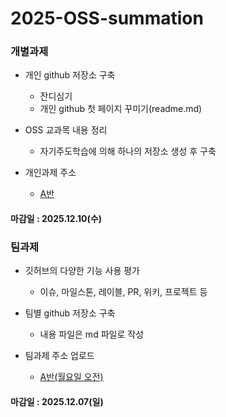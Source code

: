 # 2025-OSS-summation
### 개별과제
- 개인 github 저장소 구축
  - 잔디심기
  - 개인 github 첫 페이지 꾸미기(readme.md)

- OSS 교과목 내용 정리
  - 자기주도학습에 의해 하나의 저장소 생성 후 구축

- 개인과제 주소
  -  [A반](https://docs.google.com/spreadsheets/d/1h9_Mlgt9wpgLoEXxeexH0rVLXnje0cYH-NCQoqE1eXg/edit?usp=sharing)

 #### 마감일 : 2025.12.10(수)

 ### 팀과제
- 깃허브의 다양한 기능 사용 평가
  - 이슈, 마일스톤, 레이블, PR, 위키, 프로젝트 등

- 팀별 github 저장소 구축
  - 내용 파일은 md 파일로 작성

- 팀과제 주소 업로드
  - [A반(월요일 오전)]()
  
#### 마감일 : 2025.12.07(일) 
